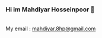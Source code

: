 ### Hi im Mahdiyar Hosseinpoor 👋

<br>
My email : <a href="mailto:mahdiyar.8hp@gmail.com">mahdiyar.8hp@gmail.com</a>
<!--
**Mahdiyar-Hosseinpoor/Mahdiyar-Hosseinpoor** is a ✨ _special_ ✨ repository because its `README.md` (this file) appears on your GitHub profile.

Here are some ideas to get you started:

- 🔭 I’m currently working on ...
- 🌱 I’m currently learning ...
- 👯 I’m looking to collaborate on ...
- 🤔 I’m looking for help with ...
- 💬 Ask me about ...
- 📫 How to reach me: ...
- 😄 Pronouns: ...
- ⚡ Fun fact: ...
-->
